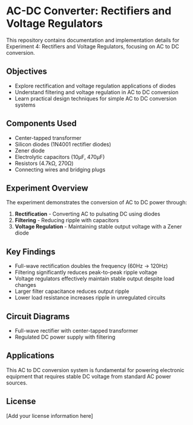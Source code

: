 # AC-DC Converter: Rectifiers and Voltage Regulators

This repository contains documentation and implementation details for Experiment 4: Rectifiers and Voltage Regulators, focusing on AC to DC conversion.

## Objectives

- Explore rectification and voltage regulation applications of diodes
- Understand filtering and voltage regulation in AC to DC conversion
- Learn practical design techniques for simple AC to DC conversion systems

## Components Used

- Center-tapped transformer
- Silicon diodes (1N4001 rectifier diodes)
- Zener diode
- Electrolytic capacitors (10μF, 470μF)
- Resistors (4.7kΩ, 270Ω)
- Connecting wires and bridging plugs

## Experiment Overview

The experiment demonstrates the conversion of AC to DC power through:
1. **Rectification** - Converting AC to pulsating DC using diodes
2. **Filtering** - Reducing ripple with capacitors
3. **Voltage Regulation** - Maintaining stable output voltage with a Zener diode

## Key Findings

- Full-wave rectification doubles the frequency (60Hz → 120Hz)
- Filtering significantly reduces peak-to-peak ripple voltage
- Voltage regulators effectively maintain stable output despite load changes
- Larger filter capacitance reduces output ripple
- Lower load resistance increases ripple in unregulated circuits

## Circuit Diagrams

- Full-wave rectifier with center-tapped transformer
- Regulated DC power supply with filtering

## Applications

This AC to DC conversion system is fundamental for powering electronic equipment that requires stable DC voltage from standard AC power sources.

## License

[Add your license information here] 